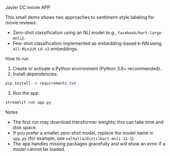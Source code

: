 Javier DC movie APP

This small demo shows two approaches to sentiment-style labeling for movie reviews:

- Zero-shot classification using an NLI model (e.g., `facebook/bart-large-mnli`).
- Few-shot classification implemented as embedding-based k-NN using `all-MiniLM-L6-v2` embeddings.

How to run

1. Create or activate a Python environment (Python 3.8+ recommended).
2. Install dependencies:

```powershell
pip install -r requirements.txt
```

3. Run the app:

```powershell
streamlit run app.py
```

Notes

- The first run may download transformer weights; this can take time and disk space.
- If you prefer a smaller zero-shot model, replace the model name in `app.py` (for example, use `valhalla/distilbart-mnli-12-1`).
- The app handles missing packages gracefully and will show an error if a model cannot be loaded.
